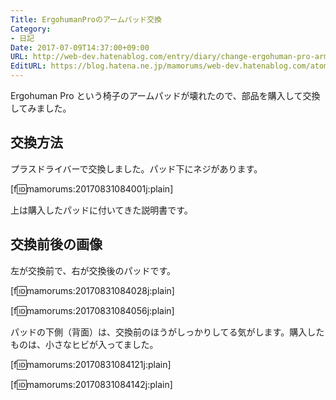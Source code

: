 ```yaml
---
Title: ErgohumanProのアームパッド交換
Category:
- 日記
Date: 2017-07-09T14:37:00+09:00
URL: http://web-dev.hatenablog.com/entry/diary/change-ergohuman-pro-arm-pad
EditURL: https://blog.hatena.ne.jp/mamorums/web-dev.hatenablog.com/atom/entry/8599973812293592768
---
```


Ergohuman Pro という椅子のアームパッドが壊れたので、部品を購入して交換してみました。


## 交換方法
プラスドライバーで交換しました。パッド下にネジがあります。

[f:id:mamorums:20170831084001j:plain]

上は購入したパッドに付いてきた説明書です。


## 交換前後の画像
左が交換前で、右が交換後のパッドです。

[f:id:mamorums:20170831084028j:plain]

[f:id:mamorums:20170831084056j:plain]

パッドの下側（背面）は、交換前のほうがしっかりしてる気がします。購入したものは、小さなヒビが入ってました。

[f:id:mamorums:20170831084121j:plain]

[f:id:mamorums:20170831084142j:plain]
